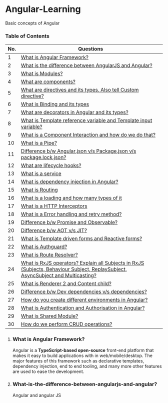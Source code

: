 # Angular-Learning
Basic concepts of Angular

### Table of Contents

| No. | Questions |
|---- | ---------
|1 | [What is Angular Framework?](#what-is-angular-framework)|
|2 | [What is the difference between AngularJS and Angular?](#what-is-the-difference-between-angularjs-and-angular)|
|3 | [What is Modules?](#What-is-Modules)|
|4 | [What are components?](#what-are-components)|
|5 | [What are directives and its types. Also tell Custom directive?](#what-are-directives)|
|6 | [What is Binding and its types](#What-is-Binding-and-its-types)|
|7 | [What are decorators in Angular and its types?](#What-are-decorators-in-Angular)|
|8 | [What is Template reference variable and Template input variable?](#What-is-Template-reference-variable-and-Template-input-variable)|
|9 | [What is a Component Interaction and how do we do that?](#what-is-a-Component-Interaction)|
|10| [What is a Pipe?](#what-is-a-pipe)|
|11| [Difference b/w Angular.json v/s Package.json v/s package.lock.json?](#difference-b/w-Angular.json-v/s-Package.json-v/s-package.lock.json)|
|12| [What are lifecycle hooks?](#what-are-lifecycle-hooks)|
|13| [What is a service](#what-is-a-service)|
|14| [What is dependency injection in Angular?](#what-is-dependency-injection-in-angular)|
|15| [What is Routing](#what-is-a-routing)|
|16| [What is a loading and how many types of it](#what-is-a-loading)|
|17| [What is a HTTP Interceptors](#what-is-a-http-interceptors)|
|18| [What is a Error handling and retry method?](#what-is-a-error-handling-and-retry-method)|
|19| [Difference b/w Promise and Observable?](#Difference-b/w-Promise-and-Observable)|
|20| [Difference b/w AOT v/s JIT?](#Difference-b/w-aot-and-jit)|
|21| [What is Template driven forms and Reactive forms?](#what-is-the-purpose-of-ngfor-directive)|
|22| [What is Authguard?](#what-is-authguard)|
|23| [What is Route Resolver?](#what-is-route-resolver)|
|24| [What is RxJS operators? Explain all Subjects in RxJS (Subjects, Behaviour Subject, ReplaySubject, AsyncSubject and Multicasting?](#what-is-RxJS-operators)|
|25| [What is Renderer 2 and Content child?](#what-is-renderer-2-and-Content-child)|
|26| [Difference b/w Dev dependencies v/s dependencies?](#what-Dev-dependencies-v/s-dependencies)|
|27| [How do you create different environments in Angular?](#how-do-you-create-different-environments-in-Angular)|
|28| [What is Authentication and Authorisation in Angular?](#What-is-Authentication-and-Authorisation-in-Angular)|
|29| [What is Shared Module?](#What-is-Shared-Module)
|30| [How do we perform CRUD operations?](#How-do-we-perform-CRUD-operations)|


1. ### What is Angular Framework?

    Angular is a **TypeScript-based open-source** front-end platform that makes it easy to build applications with in web/mobile/desktop. The major features of this framework such as declarative templates, dependency injection, end to end tooling, and many more other features are used to ease the development.
    
2. ### What-is-the-difference-between-angularjs-and-angular?

    Angular and angular JS
